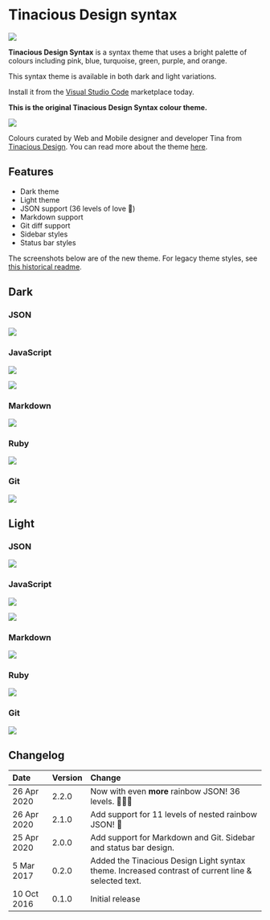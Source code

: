 # Tinacious Design syntax

![](icon.png)

**Tinacious Design Syntax** is a syntax theme that uses a bright palette of colours including pink, blue, turquoise, green, purple, and orange.

This syntax theme is available in both dark and light variations.

Install it from the [Visual Studio Code](https://marketplace.visualstudio.com/items?itemName=tinaciousdesign.theme-tinaciousdesign) marketplace today.


**This is the original Tinacious Design Syntax colour theme.**

![](images/tinacious-design-syntax-swatches.png)

Colours curated by Web and Mobile designer and developer Tina from [Tinacious Design](http://tinaciousdesign.com). You can read more about the theme [here](https://tinaciousdesign.com/portfolio/visual-studio-code-theme/).


## Features

- Dark theme
- Light theme
- JSON support (36 levels of love 🌈)
- Markdown support
- Git diff support
- Sidebar styles
- Status bar styles

The screenshots below are of the new theme. For legacy theme styles, see [this historical readme](https://github.com/tinacious/vscode-tinacious-design-syntax/tree/3758ccde534b40f80e869100bdfdcd657ec2f5a0).


## Dark

### JSON

![](images/json-36-dark.png)


### JavaScript

![](images/javascript-dark-2.png)

![](images/javascript-dark.png)


### Markdown

![](images/markdown-dark.png)


### Ruby

![](images/ruby-dark.png)


### Git

![](images/git-dark.png)


## Light

### JSON

![](images/json-36-light.png)


### JavaScript

![](images/javascript-light-2.png)

![](images/javascript-light.png)


### Markdown

![](images/markdown-light.png)


### Ruby

![](images/ruby-light.png)


### Git

![](images/git-light.png)


## Changelog

| Date        | Version | Change                                                                                             |
|:------------|:--------|:---------------------------------------------------------------------------------------------------|
| 26 Apr 2020 | 2.2.0   | Now with even **more** rainbow JSON! 36 levels.   🌈🌈🌈                                              |
| 26 Apr 2020 | 2.1.0   | Add support for 11 levels of nested rainbow JSON! 🌈                                                |
| 25 Apr 2020 | 2.0.0   | Add support for Markdown and Git. Sidebar and status bar design.                                   |
| 5 Mar 2017  | 0.2.0   | Added the Tinacious Design Light syntax theme. Increased contrast of current line & selected text. |
| 10 Oct 2016 | 0.1.0   | Initial release                                                                                    |
